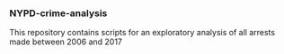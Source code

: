 ### NYPD-crime-analysis
This repository contains scripts for  an exploratory analysis of all arrests made between 2006 and 2017
